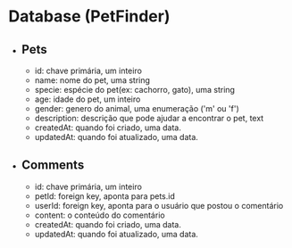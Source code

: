 # Database (PetFinder)

- ## Pets

  - id: chave primária, um inteiro
  - name: nome do pet, uma string
  - specie: espécie do pet(ex: cachorro, gato), uma string
  - age: idade do pet, um inteiro
  - gender: genero do animal, uma enumeração ('m' ou 'f')
  - description: descrição que pode ajudar a encontrar o pet, text
  - createdAt: quando foi criado, uma data.
  - updatedAt: quando foi atualizado, uma data.

- ## Comments
  - id: chave primária, um inteiro
  - petId: foreign key, aponta para pets.id
  - userId: foreign key, aponta para o usuário que postou o comentário
  - content: o conteúdo do comentário
  - createdAt: quando foi criado, uma data.
  - updatedAt: quando foi atualizado, uma data.

